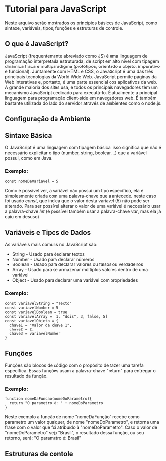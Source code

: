 # Tutorial para JavaScript

Neste arquivo serão mostrados os princípios básicos de JavaScript, como sintaxe, variáveis, tipos, funções e estruturas de controle.

## O que é JavaScript?

JavaScript (frequentemente abreviado como JS) é uma linguagem de programação interpretada estruturada, de script em alto nível com tipagem dinâmica fraca e multiparadigma (protótipos, orientado a objeto, imperativo e funcional). Juntamente com HTML e CSS, o JavaScript é uma das três principais tecnologias da World Wide Web. JavaScript permite páginas da Web interativas e, portanto, é uma parte essencial dos aplicativos da web. A grande maioria dos sites usa, e todos os principais navegadores têm um mecanismo JavaScript dedicado para executá-lo. É atualmente a principal linguagem para programação client-side em navegadores web. É também bastante utilizada do lado do servidor através de ambientes como o node.js.

## Configuração de Ambiente

## Sintaxe Básica

O JavaScript é uma linguagem com tipagem básica, isso significa que não é necessário explicitar o tipo (number, string, boolean...) que a variável possui, como em Java.

### Exemplo:

```
const nomeDeVariavel = 5
```

Como é possível ver, a variável não possui um tipo específico, ela é simplesmente criada com uma palavra-chave que a antecede, neste caso foi usado _const_, que indica que o valor desta variavel (5) não pode ser alterado. Para ser possível alterar o valor de uma variável é neccesário usar a palavra-chave _let_ (é possível também usar a palavra-chave _var_, mas ela já caiu em desuso)

## Variáveis e Tipos de Dados

As variáveis mais comuns no JavaScript são:

* String - Usado para declarar textos
* Number - Usado para declarar números 
* Boolean - Usado para declarar valores ou falsos ou verdadeiros
* Array - Usado para se armazenar múltiplos valores dentro de uma variável
* Object - Usado para declarar uma variável com propriedades 

### Exemplo:

```
const variavelString = "Texto"
const variavelNumber = 5
const variavelBoolean = true
const variavelArray = [1, "dois", 3, false, 5]
const variavelObjeto = {
  chave1 = "Valor da chave 1",
  chave2 = 2,
  chave3 = variavelNumber
}
```

## Funções

Funções são blocos de código com o propósito de fazer uma tarefa específica. Essas funções usam a palavra-chave "return" para entregar o resultado da função.

### Exemplo: 

```
function nomeDaFuncao(nomeDoParametro){
  return "O parametro é: " + nomeDoParametro
}
```

Neste exemplo a função de nome "nomeDaFunção" recebe como parametro um valor qualquer, de nome "nomeDoParametro", e retorna uma frase com o valor que foi atribuído à "nomeDoParametro". Caso o valor de "nomeDoParametro" seja "Brasil", o resultado dessa função, ou seu retorno, será: "O parametro é: Brasil"

## Estruturas de contole

